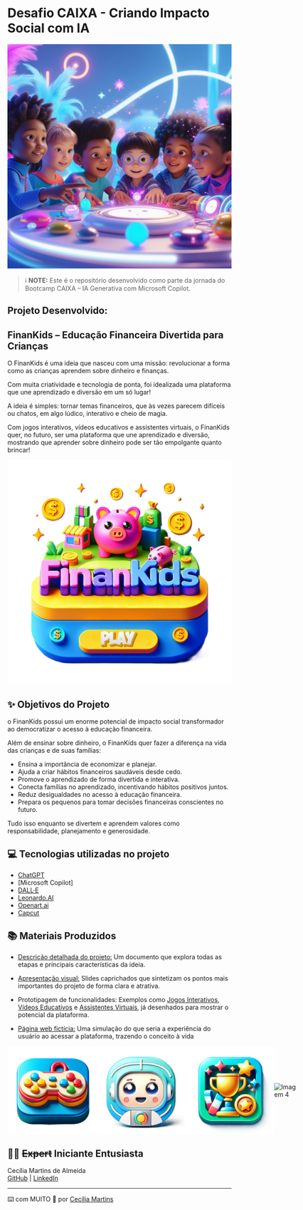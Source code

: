 # Desafio CAIXA - Criando Impacto Social com IA


  <div align="center">
  <img src="./Imagens/Leonardo_Image.jpg" alt="Descrição da imagem" width="600">
</div>



 > ℹ️ **NOTE:** Este é o repositório desenvolvido como parte da jornada do Bootcamp CAIXA – IA Generativa com Microsoft Copilot.


## Projeto Desenvolvido: 

## FinanKids – Educação Financeira Divertida para Crianças

O FinanKids é uma ideia que nasceu com uma missão: revolucionar a forma como as crianças aprendem sobre dinheiro e finanças. 

Com muita criatividade e tecnologia de ponta, foi idealizada uma plataforma que une aprendizado e diversão em um só lugar!

A ideia é simples: tornar temas financeiros, que às vezes parecem difíceis ou chatos, em algo lúdico, interativo e cheio de magia.

Com jogos interativos, vídeos educativos e assistentes virtuais, o FinanKids quer, no futuro, ser uma plataforma que une aprendizado e diversão, mostrando que aprender sobre dinheiro pode ser tão empolgante quanto brincar!

   <div align="center">
  <img src="./Imagens/Logo_V4.png" alt="Descrição da imagem" width="600">
</div>

## ✨ Objetivos do Projeto

o FinanKids possui um enorme potencial de impacto social transformador ao democratizar o acesso à educação financeira.

Além de ensinar sobre dinheiro, o FinanKids quer fazer a diferença na vida das crianças e de suas famílias:

-	Ensina a importância de economizar e planejar.
-	Ajuda a criar hábitos financeiros saudáveis desde cedo.
-	Promove o aprendizado de forma divertida e interativa.
-	Conecta famílias no aprendizado, incentivando hábitos positivos juntos.
-	Reduz desigualdades no acesso à educação financeira.
-	Prepara os pequenos para tomar decisões financeiras conscientes no futuro.
  
Tudo isso enquanto se divertem e aprendem valores como responsabilidade, planejamento e generosidade. 


## 💻 Tecnologias utilizadas no projeto

- [ChatGPT](https://chat.openai.com/) 
- [Microsoft Copilot]
- [DALL·E](https://openai.com/dall-e)
- [Leonardo.AI](https://https//app.leonardo.ai/)
- [Openart.ai](https://openart.ai/home)
- [Capcut](https://www.capcut.com/pt-br/)


## 📚 Materiais Produzidos

-	[Descrição detalhada do projeto:](https://github.com/Cecima1/Projeto-CAIXA/raw/main/Projeto_Final/2.0_Projeto.pdf) Um documento que explora todas as etapas e principais características da ideia.
  
-	[Apresentação visual:](https://github.com/Cecima1/Projeto-CAIXA/raw/main/Projeto_Final/1_FinanKids_Apresentacao.pdf) Slides caprichados que sintetizam os pontos mais importantes do projeto de forma clara e atrativa.
  
-	Prototipagem de funcionalidades: Exemplos como [Jogos Interativos](https://github.com/Cecima1/Projeto-CAIXA/raw/main/Projeto_Final/2.1_Jogos_Interativos.pdf), [Vídeos Educativos](https://github.com/Cecima1/Projeto-CAIXA/raw/main/Projeto_Final/2.3_V%C3%ADdeo%20Educativo.mp4) e [Assistentes Virtuais](https://github.com/Cecima1/Projeto-CAIXA/raw/main/Projeto_Final/2.2_Assistentes_Virtuais.pdf), já desenhados para mostrar o potencial da plataforma.

-	[Página web fictícia:](https://cecima1.github.io/Projeto-CAIXA/Projeto_Final/3_P%C3%A1gina_Web_Final.html) Uma simulação do que seria a experiência do usuário ao acessar a plataforma, trazendo o conceito à vida

<div style="display: flex; justify-content: space-around; align-items: center;">
  <img src="./Imagens/Jogos_Interativos.png" alt="Imagem 1" width="200">
  <img src="./Imagens/Assistente_Virtual.png" alt="Imagem 2" width="200">
  <img src="./Imagens/Gamificação.png" alt="Imagem 3" width="200">
  <img src="./Imagens/Vídeos_Educativos.png" alt="Imagem 4" width="200">
</div>

## 👨‍💻 ~~Expert~~ Iniciante Entusiasta

<p>
    Cecília Martins de Almeida<br>
    <a href="https://github.com/Cecima1">GitHub</a> | 
    <a href="https://www.linkedin.com/in/cecilia-martins-de-almeida-905112345/">LinkedIn</a>
</p>

---

⌨️ com MUITO 💜 por [Cecília Martins](https://github.com/Cecima1)

